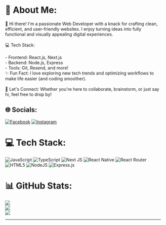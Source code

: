 # 💫 About Me:
👋 Hi there! I'm a passionate Web Developer with a knack for crafting clean, efficient, and user-friendly websites. I enjoy turning ideas into fully functional and visually appealing digital experiences.<br><br>💻 Tech Stack:<br><br>     - Frontend: React.js, Next.js<br>     - Backend: Node.js, Express<br>     - Tools: Git, Resend, and more!<br>✨ Fun Fact: I love exploring new tech trends and optimizing workflows to make life easier (and coding smoother).<br><br>🚀 Let's Connect: Whether you're here to collaborate, brainstorm, or just say hi, feel free to drop by!


## 🌐 Socials:
[![Facebook](https://img.shields.io/badge/Facebook-%231877F2.svg?logo=Facebook&logoColor=white)](https://facebook.com/zarif.1020.zuhayer) [![Instagram](https://img.shields.io/badge/Instagram-%23E4405F.svg?logo=Instagram&logoColor=white)](https://instagram.com/zarif_1020) 

# 💻 Tech Stack:
![JavaScript](https://img.shields.io/badge/javascript-%23323330.svg?style=for-the-badge&logo=javascript&logoColor=%23F7DF1E) ![TypeScript](https://img.shields.io/badge/typescript-%23007ACC.svg?style=for-the-badge&logo=typescript&logoColor=white) ![Next JS](https://img.shields.io/badge/Next-black?style=for-the-badge&logo=next.js&logoColor=white) ![React Native](https://img.shields.io/badge/react_native-%2320232a.svg?style=for-the-badge&logo=react&logoColor=%2361DAFB) ![React Router](https://img.shields.io/badge/React_Router-CA4245?style=for-the-badge&logo=react-router&logoColor=white) ![HTML5](https://img.shields.io/badge/html5-%23E34F26.svg?style=for-the-badge&logo=html5&logoColor=white) ![NodeJS](https://img.shields.io/badge/node.js-6DA55F?style=for-the-badge&logo=node.js&logoColor=white) ![Express.js](https://img.shields.io/badge/express.js-%23404d59.svg?style=for-the-badge&logo=express&logoColor=%2361DAFB)
# 📊 GitHub Stats:
![](https://github-readme-stats.vercel.app/api?username=123zarif&theme=dark&hide_border=false&include_all_commits=true&count_private=true)<br/>
![](https://github-readme-streak-stats.herokuapp.com/?user=123zarif&theme=dark&hide_border=false)<br/>
![](https://github-readme-stats.vercel.app/api/top-langs/?username=123zarif&theme=dark&hide_border=false&include_all_commits=false&count_private=false&layout=compact)

---
